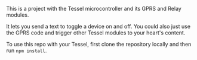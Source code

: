 This is a project with the Tessel microcontroller and its GPRS and Relay modules. 

It lets you send a text to toggle a device on and off. You could also just use the GPRS code and trigger other Tessel modules to your heart's content.

To use this repo with your Tessel, first clone the repository locally and then run `npm install`.